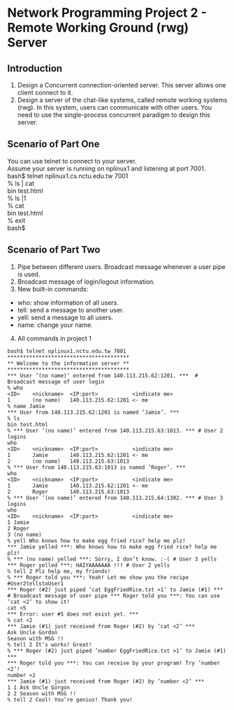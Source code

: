 # Network Programming Project 2 - Remote Working Ground (rwg) Server

## Introduction
1. Design a Concurrent connection-oriented server. This server allows one client connect to it.
2. Design a server of the chat-like systems, called remote working systems (rwg). In this system, users can communicate with other users. You need to use the single-process concurrent paradigm to design this server.

## Scenario of Part One
You can use telnet to connect to your server.  
Assume your server is running on nplinux1 and listening at port 7001.  
bash$ telnet nplinux1.cs.nctu.edu.tw 7001  
% ls | cat  
bin test.html  
% ls |1  
% cat  
bin test.html  
% exit  
bash$  

## Scenario of Part Two
1. Pipe between different users. Broadcast message whenever a user pipe is used. 
2. Broadcast message of login/logout information.
3. New built-in commands:
- who: show information of all users. 
- tell: send a message to another user. 
- yell: send a message to all users.
- name: change your name.
4. All commands in project 1

```
bash$ telnet nplinux1.nctu.edu.tw 7001
***************************************
** Welcome to the information server **
***************************************
*** User ’(no name)’ entered from 140.113.215.62:1201. ***  # Broadcast message of user login
% who
<ID>    <nickname>  <IP:port>           <indicate me>
1       (no name)   140.113.215.62:1201 <- me
% name Jamie
*** User from 140.113.215.62:1201 is named ’Jamie’. ***
% ls
bin test.html
% *** User ’(no name)’ entered from 140.113.215.63:1013. *** # User 2 logins
who
<ID>    <nickname>  <IP:port>           <indicate me>
1       Jamie       140.113.215.62:1201 <- me
2       (no name)   140.113.215.63:1013
% *** User from 140.113.215.63:1013 is named ’Roger’. ***
who
<ID>    <nickname>  <IP:port>           <indicate me>
1       Jamie       140.113.215.62:1201 <- me
2       Roger       140.113.215.63:1013
% *** User ’(no name)’ entered from 140.113.215.64:1302. *** # User 3 logins
who
<ID>    <nickname>  <IP:port>           <indicate me>
1 Jamie
2 Roger
3 (no name)
% yell Who knows how to make egg fried rice? help me plz!
*** Jamie yelled ***: Who knows how to make egg fried rice? help me plz!
% *** (no name) yelled ***: Sorry, I don’t know. :-( # User 3 yells
*** Roger yelled ***: HAIYAAAAAAA !!! # User 2 yells
% tell 2 Plz help me, my friends!
% *** Roger told you ***: Yeah! Let me show you the recipe #User2tellstoUser1
*** Roger (#2) just piped ’cat EggFriedRice.txt >1’ to Jamie (#1) *** # Broadcast message of user pipe *** Roger told you ***: You can use ’cat <2’ to show it!
cat <5
*** Error: user #5 does not exist yet. ***
% cat <2
*** Jamie (#1) just received from Roger (#2) by ’cat <2’ ***
Ask Uncle Gordon
Season with MSG !!
% tell 2 It’s works! Great!
% *** Roger (#2) just piped ’number EggFriedRice.txt >1’ to Jamie (#1) ***
*** Roger told you ***: You can receive by your program! Try ’number <2’!
number <2
*** Jamie (#1) just received from Roger (#2) by ’number <2’ ***
1 1 Ask Uncle Gorgon
2 2 Season with MSG !!
% tell 2 Cool! You’re genius! Thank you!
```

